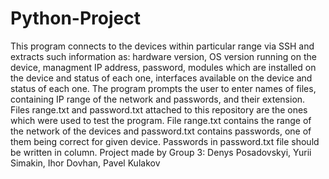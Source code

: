 # Python-Project
This program connects to the devices within particular range via SSH and extracts such information as: hardware version, OS version running on the device, managment IP address, password, modules which are installed on the device and status of each one, interfaces available on the device and status of each one. The program prompts the user to enter names of files, containing IP range of the network and passwords, and their extension. Files range.txt and password.txt attached to this repository are the ones which were used to test the program. File range.txt contains the range of the network of the devices and password.txt contains passwords, one of them being correct for given device. Passwords in password.txt file should be written in column.
Project made by Group 3: Denys Posadovskyi, Yurii Simakin, Ihor Dovhan, Pavel Kulakov
